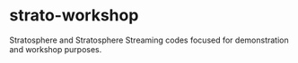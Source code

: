 strato-workshop
===============

Stratosphere and Stratosphere Streaming codes focused for demonstration and workshop purposes.
